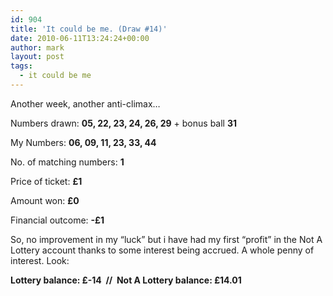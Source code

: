 ```yaml
---
id: 904
title: 'It could be me. (Draw #14)'
date: 2010-06-11T13:24:24+00:00
author: mark
layout: post
tags:
  - it could be me
---
```

Another week, another anti-climax&#8230;

Numbers drawn: **05, 22, 23, 24, 26, 29** + bonus ball **31**

My Numbers: **06, 09, 11, 23, 33, 44**

No. of matching numbers: **1**

Price of ticket: **£1**

Amount won: **£0**

Financial outcome: **-£1**

So, no improvement in my &#8220;luck&#8221; but i have had my first &#8220;profit&#8221; in the Not A Lottery account thanks to some interest being accrued. A whole penny of interest. Look:

**Lottery balance: £-14  //  Not A Lottery balance: £14.01**